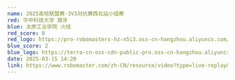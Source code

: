 ```yaml
---
name: 2025高校联盟赛-3V3对抗赛西北站小组赛
red: 华中科技大学 狼牙
blue: 太原工业学院 火线
red_score: 0
red_logo: https://pro-robomasters-hz-n5i3.oss-cn-hangzhou.aliyuncs.com/teams/1525675209294-logo_blue_800x800.png
blue_score: 2
blue_logo: https://terra-cn-oss-cdn-public-pro.oss-cn-hangzhou.aliyuncs.com/b2a076471c6c4b72b574a977334d3e05/c7de86e0-a829-4d6d-9329-3228f57ded92
date: 2025-03-15 14:20
link: https://www.robomaster.com/zh-CN/resource/video?type=live-replay&videoUrl=https://vod.robomaster.com/10cc5ed1016971f0838b5420848c0102/a38d74ff3fe9453b92313ed0516f8c6b-4ae74272e33e938bf279a69284467a31-ld.mp4&zoneType=548
---
```

